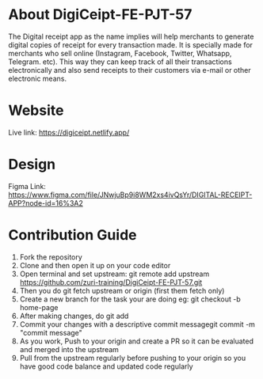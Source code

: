 # About DigiCeipt-FE-PJT-57

The Digital receipt app as the name implies will help merchants to generate digital copies of receipt for every transaction made. It is specially made for merchants who sell online (Instagram, Facebook, Twitter, Whatsapp, Telegram. etc). This way they can keep track of all their transactions electronically and also send receipts to their customers via e-mail or other electronic means.

# Website

Live link: https://digiceipt.netlify.app/

# Design

Figma Link: https://www.figma.com/file/JNwjuBp9i8WM2xs4ivQsYr/DIGITAL-RECEIPT-APP?node-id=16%3A2

# Contribution Guide

1. Fork the repository
2. Clone and then open it up on your code editor
3. Open terminal and set upstream: git remote add upstream https://github.com/zuri-training/DigiCeipt-FE-PJT-57.git
4. Then you do git fetch upstream or origin (first them fetch only)
5. Create a new branch for the task your are doing eg: git checkout -b home-page
6. After making changes, do git add 
7. Commit your changes with a descriptive commit messagegit commit -m "commit message"
8. As you work, Push to your origin and create a PR so it can be evaluated and merged into the upstream
9. Pull from the upstream regularly before pushing to your origin so you have good code balance and updated code    regularly

